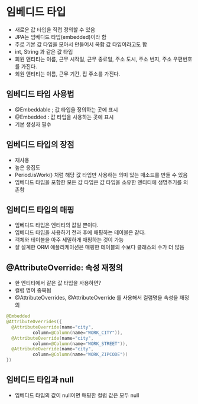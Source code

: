 # 임베디드 타입

- 새로운 값 타입을 직접 정의할 수 있음
- JPA는 임베디드 타입(embedded)이라 함
- 주로 기본 값 타입을 모아서 만들어서 복합 값 타입이라고도 함
- int, String 과 같은 값 타입
- 회원 앤티티는 이름, 근무 시작일, 근무 종료일, 주소 도시, 주소 번지, 주소 우편번호를 가진다.
- 회원 앤티티는 이름, 근무 기간, 집 주소를 가진다.

## 임베디드 타입 사용법

- @Embeddable ; 값 타입을 정의하는 곳에 표시
- @Embedded : 값 타입을 사용하는 곳에 표시
- 기본 생성자 필수

## 임베디드 타입의 장점

- 재사용
- 높은 응집도
- Period.isWork() 처럼 해당 값 타입만 사용하는 의미 있는 매소드를 만들 수 있음
- 임베디드 타입을 포함한 모든 값 타입은 값 타입을 소유한 엔티티에 생명주기를 의존함

## 임베디드 타입의 매핑

- 임베디드 타입은 엔티티의 값일 쁜이다.
- 임베디드 타입을 사용하기 전과 후에 매핑하는 테이블은 같다.
- 객체와 테이블을 아주 세밀하개 매핑하는 것이 가능
- 잘 설계한 ORM 애플리케이션은 매핑한 테이블의 수보다 클래스의 수가 더 많음

## @AttributeOverride: 속성 재정의

- 한 엔티티에서 같은 값 타입을 사용하면?
- 컬럼 명이 중복됨
- @AttributeOverrides, @AttributeOverride 를 사용해서 컬럼명을 속성을 재정의

```java
@Embedded
@AttributeOverrides({
  @AttributeOverride(name="city",
          column=@Column(name="WORK_CITY")),
  @AttributeOverride(name="city",
          column=@Column(name="WORK_STREET")),
  @AttributeOverride(name="city",
          column=@Column(name="WORK_ZIPCODE"))
})
```

## 임베디드 타입과 null

- 임베디드 타입의 값이 null이면 매핑한 컬럼 값은 모두 null
